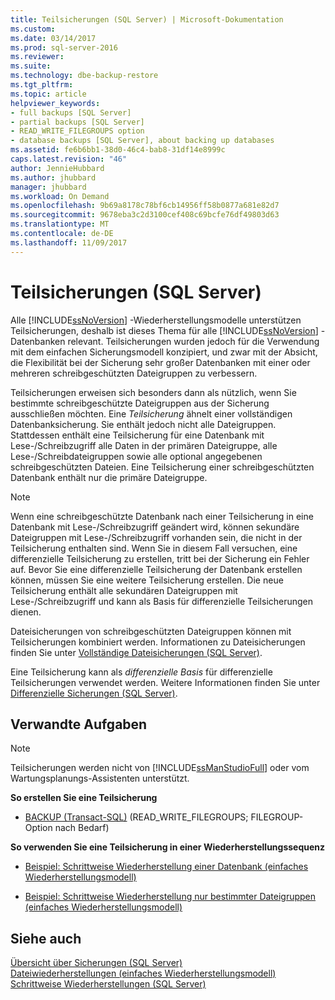 ```yaml
---
title: Teilsicherungen (SQL Server) | Microsoft-Dokumentation
ms.custom: 
ms.date: 03/14/2017
ms.prod: sql-server-2016
ms.reviewer: 
ms.suite: 
ms.technology: dbe-backup-restore
ms.tgt_pltfrm: 
ms.topic: article
helpviewer_keywords:
- full backups [SQL Server]
- partial backups [SQL Server]
- READ_WRITE_FILEGROUPS option
- database backups [SQL Server], about backing up databases
ms.assetid: fe6b6bb1-38d0-46c4-bab8-31df14e8999c
caps.latest.revision: "46"
author: JennieHubbard
ms.author: jhubbard
manager: jhubbard
ms.workload: On Demand
ms.openlocfilehash: 9b69a8178c78bf6cb14956ff58b0877a681e82d7
ms.sourcegitcommit: 9678eba3c2d3100cef408c69bcfe76df49803d63
ms.translationtype: MT
ms.contentlocale: de-DE
ms.lasthandoff: 11/09/2017
---
```

# <a name="partial-backups-sql-server"></a>Teilsicherungen (SQL Server)
  Alle [!INCLUDE[ssNoVersion](../../includes/ssnoversion-md.md)] -Wiederherstellungsmodelle unterstützen Teilsicherungen, deshalb ist dieses Thema für alle [!INCLUDE[ssNoVersion](../../includes/ssnoversion-md.md)] -Datenbanken relevant. Teilsicherungen wurden jedoch für die Verwendung mit dem einfachen Sicherungsmodell konzipiert, und zwar mit der Absicht, die Flexibilität bei der Sicherung sehr großer Datenbanken mit einer oder mehreren schreibgeschützten Dateigruppen zu verbessern.  
  
 Teilsicherungen erweisen sich besonders dann als nützlich, wenn Sie bestimmte schreibgeschützte Dateigruppen aus der Sicherung ausschließen möchten. Eine *Teilsicherung* ähnelt einer vollständigen Datenbanksicherung. Sie enthält jedoch nicht alle Dateigruppen. Stattdessen enthält eine Teilsicherung für eine Datenbank mit Lese-/Schreibzugriff alle Daten in der primären Dateigruppe, alle Lese-/Schreibdateigruppen sowie alle optional angegebenen schreibgeschützten Dateien. Eine Teilsicherung einer schreibgeschützten Datenbank enthält nur die primäre Dateigruppe.  
  
> [!NOTE]  
>  Wenn eine schreibgeschützte Datenbank nach einer Teilsicherung in eine Datenbank mit Lese-/Schreibzugriff geändert wird, können sekundäre Dateigruppen mit Lese-/Schreibzugriff vorhanden sein, die nicht in der Teilsicherung enthalten sind. Wenn Sie in diesem Fall versuchen, eine differenzielle Teilsicherung zu erstellen, tritt bei der Sicherung ein Fehler auf. Bevor Sie eine differenzielle Teilsicherung der Datenbank erstellen können, müssen Sie eine weitere Teilsicherung erstellen. Die neue Teilsicherung enthält alle sekundären Dateigruppen mit Lese-/Schreibzugriff und kann als Basis für differenzielle Teilsicherungen dienen.  
  
 Dateisicherungen von schreibgeschützten Dateigruppen können mit Teilsicherungen kombiniert werden. Informationen zu Dateisicherungen finden Sie unter [Vollständige Dateisicherungen &#40;SQL Server&#41;](../../relational-databases/backup-restore/full-file-backups-sql-server.md).  
  
 Eine Teilsicherung kann als *differenzielle Basis* für differenzielle Teilsicherungen verwendet werden. Weitere Informationen finden Sie unter [Differenzielle Sicherungen &#40;SQL Server&#41;](../../relational-databases/backup-restore/differential-backups-sql-server.md).  
  
##  <a name="RelatedTasks"></a> Verwandte Aufgaben  
  
> [!NOTE]  
>  Teilsicherungen werden nicht von [!INCLUDE[ssManStudioFull](../../includes/ssmanstudiofull-md.md)] oder vom Wartungsplanungs-Assistenten unterstützt.  
  
 **So erstellen Sie eine Teilsicherung**  
  
-   [BACKUP &#40;Transact-SQL&#41;](../../t-sql/statements/backup-transact-sql.md) (READ_WRITE_FILEGROUPS; FILEGROUP-Option nach Bedarf)  
  
 **So verwenden Sie eine Teilsicherung in einer Wiederherstellungssequenz**  
  
-   [Beispiel: Schrittweise Wiederherstellung einer Datenbank &#40;einfaches Wiederherstellungsmodell&#41;](../../relational-databases/backup-restore/example-piecemeal-restore-of-database-simple-recovery-model.md)  
  
-   [Beispiel: Schrittweise Wiederherstellung nur bestimmter Dateigruppen &#40;einfaches Wiederherstellungsmodell&#41;](../../relational-databases/backup-restore/example-piecemeal-restore-of-only-some-filegroups-simple-recovery-model.md)  
  
## <a name="see-also"></a>Siehe auch  
 [Übersicht über Sicherungen &#40;SQL Server&#41;](../../relational-databases/backup-restore/backup-overview-sql-server.md)   
 [Dateiwiederherstellungen &#40;einfaches Wiederherstellungsmodell&#41;](../../relational-databases/backup-restore/file-restores-simple-recovery-model.md)   
 [Schrittweise Wiederherstellungen &#40;SQL Server&#41;](../../relational-databases/backup-restore/piecemeal-restores-sql-server.md)  
  
  
